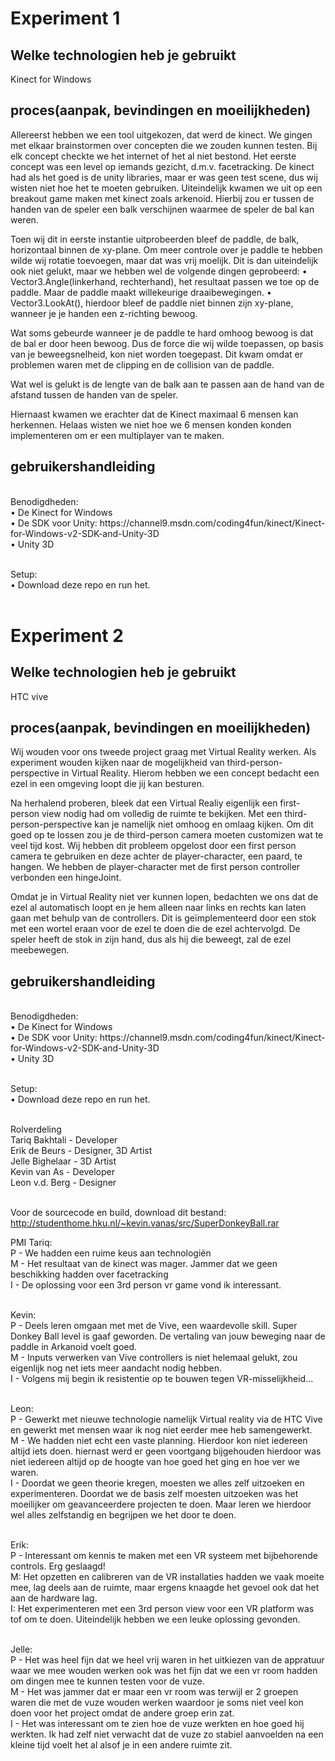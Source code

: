 <h1>Experiment 1</h1>
<h2>Welke technologien heb je gebruikt</h2>
Kinect for Windows
<h2>proces(aanpak, bevindingen en moeilijkheden)</h2>
Allereerst hebben we een tool uitgekozen, dat werd de kinect. We gingen met elkaar
brainstormen over concepten die we zouden kunnen testen. Bij elk concept checkte we het
internet of het al niet bestond. Het eerste concept was een level op iemands gezicht, d.m.v.
facetracking. De kinect had als het goed is de unity libraries, maar er was geen test scene,
dus wij wisten niet hoe het te moeten gebruiken. Uiteindelijk kwamen we uit op een
breakout game maken met kinect zoals arkenoid. Hierbij zou er tussen de handen van de
speler een balk verschijnen waarmee de speler de bal kan weren.

Toen wij dit in eerste instantie uitprobeerden bleef de paddle, de balk, horizontaal binnen de
xy-plane. Om meer controle over je paddle te hebben wilde wij rotatie toevoegen, maar dat
was vrij moelijk. Dit is dan uiteindelijk ook niet gelukt, maar we hebben wel de volgende
dingen geprobeerd:
• Vector3.Angle(linkerhand, rechterhand), het resultaat passen we toe op de paddle.
Maar de paddle maakt willekeurige draaibewegingen.
• Vector3.LookAt(), hierdoor bleef de paddle niet binnen zijn xy-plane, wanneer je je
handen een z-richting bewoog.

Wat soms gebeurde wanneer je de paddle te hard omhoog bewoog is dat de bal er door
heen bewoog. Dus de force die wij wilde toepassen, op basis van je beweegsnelheid, kon
niet worden toegepast. Dit kwam omdat er problemen waren met de clipping en de collision
van de paddle.

Wat wel is gelukt is de lengte van de balk aan te passen aan de hand van de afstand tussen
de handen van de speler.

Hiernaast kwamen we erachter dat de Kinect maximaal 6 mensen kan herkennen. Helaas
wisten we niet hoe we 6 mensen konden konden implementeren om er een multiplayer van
te maken.

<h2>gebruikershandleiding</h2><br>
Benodigdheden:<br>
• De Kinect for Windows<br>
• De SDK voor Unity: https://channel9.msdn.com/coding4fun/kinect/Kinect-for-Windows-v2-SDK-and-Unity-3D<br>
• Unity 3D<br><br>

Setup:<br>
• Download deze repo en run het.<br><br>

<h1>Experiment 2</h1>
<h2>Welke technologien heb je gebruikt</h2>
HTC vive
<h2>proces(aanpak, bevindingen en moeilijkheden)</h2>
Wij wouden voor ons tweede project graag met Virtual Reality werken. Als experiment
wouden kijken naar de mogelijkheid van third-person-perspective in Virtual Reality. Hierom
hebben we een concept bedacht een ezel in een omgeving loopt die jij kan besturen.

Na herhalend proberen, bleek dat een Virtual Realiy eigenlijk een first-person view nodig had
om volledig de ruimte te bekijken. Met een third-person-perspective kan je namelijk niet
omhoog en omlaag kijken. Om dit goed op te lossen zou je de third-person camera moeten
customizen wat te veel tijd kost. Wij hebben dit probleem opgelost door een first person
camera te gebruiken en deze achter de player-character, een paard, te hangen. We hebben
de player-character met de first person controller verbonden een hingeJoint.

Omdat je in Virtual Reality niet ver kunnen lopen, bedachten we ons dat de ezel al
automatisch loopt en je hem alleen naar links en rechts kan laten gaan met behulp van de
controllers. Dit is geïmplementeerd door een stok met een wortel eraan voor de ezel te doen
die de ezel achtervolgd. De speler heeft de stok in zijn hand, dus als hij die beweegt, zal de
ezel meebewegen.

<h2>gebruikershandleiding</h2><br>
Benodigdheden:<br>
• De Kinect for Windows<br>
• De SDK voor Unity: https://channel9.msdn.com/coding4fun/kinect/Kinect-for-Windows-v2-SDK-and-Unity-3D<br>
• Unity 3D<br><br>

Setup:<br>
• Download deze repo en run het.<br><br>

<h>Rolverdeling</h><br>
Tariq Bakhtali - Developer<br>
Erik de Beurs - Designer, 3D Artist<br>
Jelle Bighelaar - 3D Artist<br>
Kevin van As - Developer<br>
Leon v.d. Berg - Designer<br><br>

Voor de sourcecode en build, download dit bestand:<br>
http://studenthome.hku.nl/~kevin.vanas/src/SuperDonkeyBall.rar

<h>PMI</h>
Tariq: <br>
    P - We hadden een ruime keus aan technologiën<br>
    M - Het resultaat van de kinect was mager. Jammer dat we geen beschikking hadden over facetracking<br>
    I - De oplossing voor een 3rd person vr game vond ik interessant. <br><br>
    
Kevin:<br>
P - Deels leren omgaan met met de Vive, een waardevolle skill. Super Donkey Ball level is gaaf geworden. De vertaling van jouw beweging naar de paddle in Arkanoid voelt goed.<br>
M - Inputs verwerken van Vive controllers is niet helemaal gelukt, zou eigenlijk nog net iets meer aandacht nodig hebben. <br>
I - Volgens mij begin ik resistentie op te bouwen tegen VR-misselijkheid...<br><br>

Leon:<br>
P - Gewerkt met nieuwe technologie namelijk Virtual reality via de HTC Vive en gewerkt met mensen waar ik nog niet eerder mee heb samengewerkt.<br>
M - We hadden niet echt een vaste planning. Hierdoor kon niet iedereen altijd iets doen. hiernast werd er geen voortgang bijgehouden hierdoor was niet iedereen altijd op de hoogte van hoe goed het ging en hoe ver we waren.<br>
I - Doordat we geen theorie kregen, moesten we alles zelf uitzoeken en experimenteren. Doordat we de basis zelf moesten uitzoeken was het moeilijker om geavanceerdere projecten te doen. Maar leren we hierdoor wel alles zelfstandig en begrijpen we het door te doen.<br><br>

Erik:<br>
P - Interessant om kennis te maken met een VR systeem met bijbehorende controls. Erg geslaagd!<br>
M: Het opzetten en calibreren van de VR installaties hadden we vaak moeite mee, lag deels aan de ruimte, maar ergens knaagde het gevoel ook dat het aan de hardware lag.<br>
I: Het experimenteren met een 3rd person view voor een VR platform was tof om te doen. Uiteindelijk hebben we een leuke oplossing gevonden.<br><br>

Jelle:<br>
P - Het was heel fijn dat we heel vrij waren in het uitkiezen van de appratuur waar we mee wouden werken ook was het fijn dat we een vr room hadden om dingen mee te kunnen testen voor de vuze.<br>
M - Het was jammer dat er maar een vr room was terwijl er 2 groepen waren die met de vuze wouden werken waardoor je soms niet veel kon doen voor het project omdat de andere groep erin zat.<br>
I - Het was interessant om te zien hoe de vuze werkten en hoe goed hij werkten. Ik had zelf niet verwacht dat de vuze zo stabiel aanvoelden na een kleine tijd voelt het al alsof je in een andere ruimte zit.<br>
